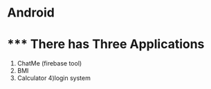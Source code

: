 # Android

# *** There has Three Applications
1) ChatMe (firebase tool)
2) BMI
3) Calculator
4)login system 
